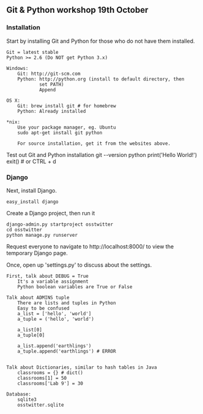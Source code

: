 
## Git & Python workshop 19th October


### Installation

Start by installing Git and Python for those who do not have them
installed.

    Git = latest stable
    Python >= 2.6 (Do NOT get Python 3.x)

    Windows:
        Git: http://git-scm.com
        Python: http://python.org (install to default directory, then
                set PATH)
                Append 

    OS X:
        Git: brew install git # for homebrew
        Python: Already installed

    *nix:
        Use your package manager, eg. Ubuntu
        sudo apt-get install git python

        For source installation, get it from the websites above.

Test out Git and Python installation
    git --version
    python
    print('Hello World!')
    exit() # or CTRL + d

### Django

Next, install Django.

    easy_install django

Create a Django project, then run it

    django-admin.py startproject osstwitter
    cd osstwitter
    python manage.py runserver

Request everyone to navigate to http://localhost:8000/ to view the
temporary Django page.

Once, open up 'settings.py' to discuss about the settings.

    First, talk about DEBUG = True
        It's a variable assignment
        Python boolean variables are True or False

    Talk about ADMINS tuple
        There are lists and tuples in Python
        Easy to be confused
        a_list = ['hello', 'world']
        a_tuple = ('hello', 'world')

        a_list[0]
        a_tuple[0]

        a_list.append('earthlings')
        a_tuple.append('earthlings') # ERROR


    Talk about Dictionaries, similar to hash tables in Java
        classrooms = {} # dict()
        classrooms[1] = 50
        classrooms['Lab 9'] = 30

    Database:
        sqlite3
        osstwitter.sqlite
